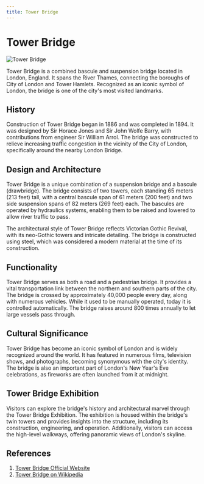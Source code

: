 ```yaml
---
title: Tower Bridge
---
```

# Tower Bridge

![Tower Bridge](https://upload.wikimedia.org/wikipedia/commons/thumb/4/4b/Tower_Bridge_London_Feb_2006.jpg/420px-Tower_Bridge_London_Feb_2006.jpg)

Tower Bridge is a combined bascule and suspension bridge located in London, England. It spans the River Thames, connecting the boroughs of City of London and Tower Hamlets. Recognized as an iconic symbol of London, the bridge is one of the city's most visited landmarks.

## History

Construction of Tower Bridge began in 1886 and was completed in 1894. It was designed by Sir Horace Jones and Sir John Wolfe Barry, with contributions from engineer Sir William Arrol. The bridge was constructed to relieve increasing traffic congestion in the vicinity of the City of London, specifically around the nearby London Bridge.

## Design and Architecture

Tower Bridge is a unique combination of a suspension bridge and a bascule (drawbridge). The bridge consists of two towers, each standing 65 meters (213 feet) tall, with a central bascule span of 61 meters (200 feet) and two side suspension spans of 82 meters (269 feet) each. The bascules are operated by hydraulics systems, enabling them to be raised and lowered to allow river traffic to pass.

The architectural style of Tower Bridge reflects Victorian Gothic Revival, with its neo-Gothic towers and intricate detailing. The bridge is constructed using steel, which was considered a modern material at the time of its construction.

## Functionality

Tower Bridge serves as both a road and a pedestrian bridge. It provides a vital transportation link between the northern and southern parts of the city. The bridge is crossed by approximately 40,000 people every day, along with numerous vehicles. While it used to be manually operated, today it is controlled automatically. The bridge raises around 800 times annually to let large vessels pass through.

## Cultural Significance

Tower Bridge has become an iconic symbol of London and is widely recognized around the world. It has featured in numerous films, television shows, and photographs, becoming synonymous with the city's identity. The bridge is also an important part of London's New Year's Eve celebrations, as fireworks are often launched from it at midnight.

## Tower Bridge Exhibition

Visitors can explore the bridge's history and architectural marvel through the Tower Bridge Exhibition. The exhibition is housed within the bridge's twin towers and provides insights into the structure, including its construction, engineering, and operation. Additionally, visitors can access the high-level walkways, offering panoramic views of London's skyline.

## References
1. [Tower Bridge Official Website](https://www.towerbridge.org.uk)
2. [Tower Bridge on Wikipedia](https://en.wikipedia.org/wiki/Tower_Bridge)